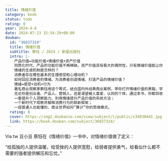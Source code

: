 ```yaml
---
title: 情绪价值
category: book
status: todo
rating: 0
year: 2024-4-8
date: 2024-07-23 15:54:29+08:00
douban:
  id: "36837324"
  title: 情绪价值
  subtitle: 蔡钰 / 2024 / 新星出版社
  intro: |-
    产品价值=功能价值+情绪价值+资产价值
    同质化时代，产品的功能价值不再稀缺，资产价值具有极大的偶然性，只有情绪价值能让你杀出重围。
    情绪的生成机制是怎样的？
    消费者存在哪些基本的生理感受和心理动机？
    如何回应消费者的情绪、为消费者创造情绪、打造产品的情绪价值？
    情绪=感受+动机+行为
    著名商业观察家蔡钰用这个等式，结合国内外经典商业案例，带你打开情绪价值的黑箱，学会一套让自己和产品都能获得喜爱与认同的完整方法论。
    无论你是创业者、产品人、营销人，还是渴望被人喜爱、认同的个体，通过本书，你都将收获：
    一套提升个人洞察能力、利用情绪提升产品价值的系统方法；
    一个新时代下观察并解释消费行为的崭新框架；
    一组普通人也能懂的、商业世界如何“算计”你的思维模式。
  rating: 8
  cover: https://img2.doubanio.com/view/subject/l/public/s34830441.jpg
  link: https://book.douban.com/subject/36837324/
---
```


Via tw 豆小豆 蔡钰在《情绪价值》一书中，对情绪价值做了定义：

“给孤独的人提供温暖，给受挫的人提供宽慰，给弱者提供勇气，给看似什么都不需要的强者提供解压和忘忧。”
